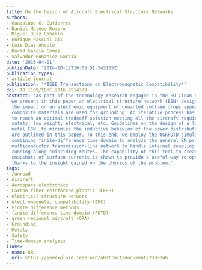```yaml
---
title: On the Design of Aircraft Electrical Structure Networks
authors:
- Guadalupe G. Gutierrez
- Daniel Mateos Romero
- Miguel Ruiz Cabello
- Enrique Pascual-Gil
- Luis Diaz Angulo
- David Garcia Gomez
- Salvador Gonzalez Garcia
date: '2016-04-01'
publishDate: '2024-10-12T16:05:51.343135Z'
publication_types:
- article-journal
publication: '*IEEE Transactions on Electromagnetic Compatibility*'
doi: 10.1109/TEMC.2016.2514379
abstract: 'As part of the technology research engaged in the EU Clean Sky 1 project,
  we present in this paper an electrical structure network (ESN) designed to prevent
  the impact on an electronic equipment of unwanted voltage drops appearing when nonmetal
  composite materials are used for grounding. An iterative process has been followed
  to reach an optimal tradeoff solution meeting all the aircraft requirements: structural,
  safety, low weight, electrical, etc. Guidelines on the design of a low-impedance
  metal ESN, to minimize the inductive behavior of the power distribution network,
  are outlined in this paper. To this end, we employ the UGRFDTD simulation tool,
  combining finite-difference time domain to analyze the general EM problem, and a
  multiconductor transmission-line network to handle internal coupling between cables
  running along coinciding routes. The capability of this tool to create time-domain
  snapshots of surface currents is shown to provide a useful way to optimize the ESN,
  thanks to the insight gained on the physics of the problem.'
tags:
- /unread
- Aircraft
- Aerospace electronics
- Carbon-fiber-reinforced plastic (CFRP)
- electrical structure network
- electromagnetic compatibility (EMC)
- Finite difference methods
- finite-difference time domain (FDTD)
- green regional aircraft (GRA)
- Grounding
- Metals
- Safety
- Time-domain analysis
links:
- name: URL
  url: https://ieeexplore.ieee.org/abstract/document/7390246
---
```

